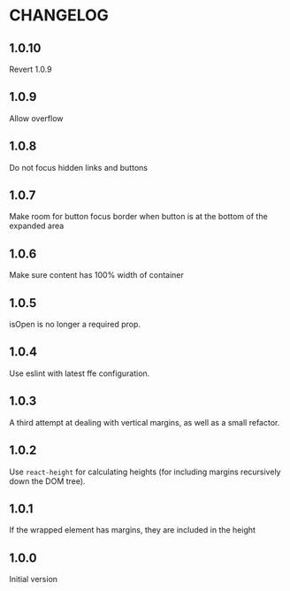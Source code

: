 # CHANGELOG

## 1.0.10

Revert 1.0.9

## 1.0.9

Allow overflow

## 1.0.8

Do not focus hidden links and buttons

## 1.0.7

Make room for button focus border when button is at the bottom of the expanded area

## 1.0.6

Make sure content has 100% width of container

## 1.0.5

isOpen is no longer a required prop.

## 1.0.4

Use eslint with latest ffe configuration.

## 1.0.3

A third attempt at dealing with vertical margins, as well as a small refactor.

## 1.0.2

Use `react-height` for calculating heights (for including margins recursively down the DOM tree).

## 1.0.1

If the wrapped element has margins, they are included in the height

## 1.0.0

Initial version
